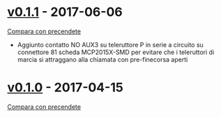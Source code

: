 # [v0.1.1](https://gitlab.com/eca-automs/MC-POL48MIAE-06/tags/v0.1.1) - 2017-06-06
[Compara con precendete](https://gitlab.com/eca-automs/MC-POL48MIAE-06/comapare/v0.1.0...v0.1.1)

* Aggiunto contatto NO AUX3 su teleruttore P in serie a circuito su connettore 81 scheda MCP2015X-SMD per evitare che i teleruttori di marcia si attraggano alla chiamata con pre-finecorsa aperti 

# [v0.1.0](https://gitlab.com/eca-automs/MC-POL48MIAE-06/tags/v0.1.0) - 2017-04-15
[Compara con precendete](https://gitlab.com/eca-automs/MC-POL48MIAE-06/comapare/v0.0.1...v0.1.0)
